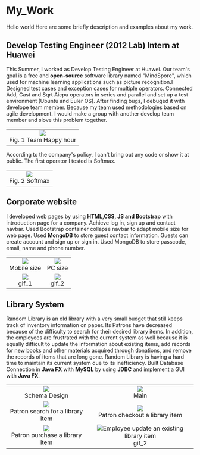 # My_Work
Hello world!Here are some briefly description and examples about my work. 

## Develop Testing Engineer (2012 Lab) Intern at **Huawei**
This Summer, I worked as Develop Testing Engineer at Huawei. Our team's goal is a free and **open-source** software library named "MindSpore", which used for machine learning applications such as picture recognition.I Designed test cases and exception cases for multiple operators. Connected Add, Cast and Sqrt Aicpu operators in series and parallel and set up a test environment (Ubuntu and Euler OS). After finding bugs, I debuged it with develope team member. Because my team used methodologies based on agile development. I would make a group with another develop team member and slove this problem together.

<table>
    <tr>
        <td><div align=center><img src="https://github.com/shuorenyuyu/My_Work/blob/master/IMG/Huawei.jpg" > <br> Fig. 1 Team Happy hour</div></td> 
    </tr>   
</table>


According to the company's policy, I can't bring out any code or show it at public. The first operator I tested is Softmax.
<table>
    <tr>
        <td><div align=center><img src="https://github.com/shuorenyuyu/My_Work/blob/master/IMG/softmax.png" > <br> Fig. 2 Softmax</div></td> 
    </tr>   
</table>  

     
## Corporate website
I developed web pages by using **HTML,CSS, JS and Bootstrap** with introduction page for a company. Achieve log in, sign up and contact navbar. Used Bootstrap container collapse navbar to adapt mobile size for web page. Used **MongoDB** to store guest contact information. Guests can create account and sign up or sign in. Used MongoDB to store passcode, email, name and phone number.
<table>
    <tr>
        <td><div align=center><img src="https://github.com/shuorenyuyu/My_Work/blob/master/IMG/Zetong_1.jpg" > <br> Mobile size </div></td>
        <td><div align=center><img src="https://github.com/shuorenyuyu/My_Work/blob/master/IMG/Zetong_2.jpg"  > <br> PC size </div></td>
    </tr>
    <tr>
        <td><div align=center><img src="https://github.com/shuorenyuyu/My_Work/blob/master/IMG/Zetong_3.gif"  > <br>gif_1 </div></td>
        <td><div align=center><img src="https://github.com/shuorenyuyu/My_Work/blob/master/IMG/Zetong_4.gif"  > <br> gif_2</div></td>
    </tr>
</table>

## Library System
Random Library is an old library with a very small budget that still keeps track of inventory information on paper. Its Patrons have decreased because of the difficulty to search for their desired library items. In addition, the employees are frustrated with the current system as well because it is equally difficult to update the information about existing items, add records for new books and other materials acquired through donations, and remove the records of items that are long gone. Random Library is having a hard time to maintain its current system due to its inefficiency.
Built Database Connection in **Java FX** with **MySQL** by using **JDBC** and implement a GUI with **Java FX**.
<table>
    <tr>
        <td><div align=center><img src="https://github.com/shuorenyuyu/My_Work/blob/master/IMG/Picture1.png" > <br> Schema Design </div></td>
        <td><div align=center><img src="https://github.com/shuorenyuyu/My_Work/blob/master/IMG/Picture2.png"  > <br>Main</div></td>
    </tr>
    <tr>
        <td><div align=center><img src="https://github.com/shuorenyuyu/My_Work/blob/master/IMG/Picture3.png" > <br> Patron search for a library item </div></td>
        <td><div align=center><img src="https://github.com/shuorenyuyu/My_Work/blob/master/IMG/Picture4.png"  > <br> Patron checkout a library item</div></td>
    </tr>
    <tr>
        <td><div align=center><img src="https://github.com/shuorenyuyu/My_Work/blob/master/IMG/Picture5.png"  > <br>Patron purchase a library item </div></td>
        <td><div align=center><img src="https://github.com/shuorenyuyu/My_Work/blob/master/IMG/Picture6.png"  >Employee update an existing library item <br> gif_2</div></td>
    </tr>
</table>

